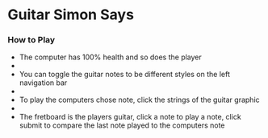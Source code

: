 <h1>Guitar Simon Says</h1>

<h3>How to Play</h3>
<ul>
    <li>The computer has 100% health and so does the player<li>
    <li>You can toggle the guitar notes to be different styles on the left navigation bar<li>
    <li>To play the computers chose note, click the strings of the guitar graphic<li>
    <li>The fretboard is the players guitar, click a note to play a note, click submit to compare the last note played to the computers note</li>
</ul>